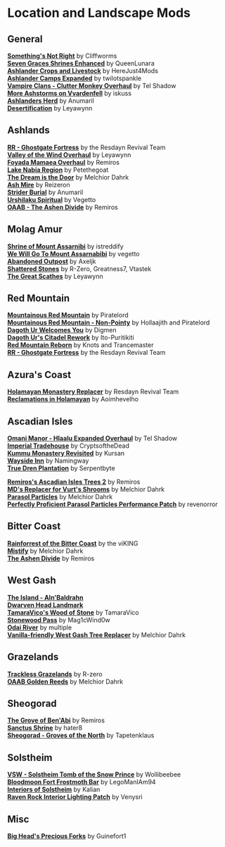 # Location and Landscape Mods
## General
[**Something's Not Right**](https://www.nexusmods.com/morrowind/mods/46497) by Cliffworms  
[**Seven Graces Shrines Enhanced**](https://www.nexusmods.com/morrowind/mods/46417) by QueenLunara  
[**Ashlander Crops and Livestock**](https://www.nexusmods.com/morrowind/mods/46961) by HereJust4Mods  
[**Ashlander Camps Expanded**](https://www.nexusmods.com/morrowind/mods/44784/) by twilotspankle  
[**Vampire Clans - Clutter Monkey Overhaul**](https://www.nexusmods.com/morrowind/mods/47259) by Tel Shadow  
[**More Ashstorms on Vvardenfell**](https://www.nexusmods.com/morrowind/mods/47464/) by iskuss  
[**Ashlanders Herd**](https://www.nexusmods.com/morrowind/mods/48720) by Anumaril  
[**Desertification**](https://www.nexusmods.com/morrowind/mods/48915) by Leyawynn  

## Ashlands
[**RR - Ghostgate Fortress**](https://www.nexusmods.com/morrowind/mods/45822) by the Resdayn Revival Team  
[**Valley of the Wind Overhaul**](https://www.nexusmods.com/morrowind/mods/46691/) by Leyawynn  
[**Foyada Mamaea Overhaul**](https://www.nexusmods.com/morrowind/mods/46424) by Remiros  
[**Lake Nabia Region**](https://www.nexusmods.com/morrowind/mods/45939) by Petethegoat  
[**The Dream is the Door**](https://www.nexusmods.com/morrowind/mods/47423/) by Melchior Dahrk  
[**Ash Mire**](https://www.nexusmods.com/morrowind/mods/44200) by Reizeron  
[**Strider Burial**](https://www.nexusmods.com/morrowind/mods/47661) by Anumaril    
[**Urshilaku Spiritual**](https://www.nexusmods.com/morrowind/mods/48699) by Vegetto  
[**OAAB - The Ashen Divide**](https://www.nexusmods.com/morrowind/mods/49047) by Remiros  

## Molag Amur
[**Shrine of Mount Assarnibi**](https://www.nexusmods.com/morrowind/mods/46858) by istreddify  
[**We Will Go To Mount Assarnabibi**](https://www.nexusmods.com/morrowind/mods/48867) by vegetto  
[**Abandoned Outpost**](https://www.nexusmods.com/morrowind/mods/45040) by Axeljk  
[**Shattered Stones**](https://www.nexusmods.com/morrowind/mods/45105) by R-Zero, Greatness7, Vtastek  
[**The Great Scathes**](https://www.nexusmods.com/morrowind/mods/48918) by Leyawynn  

## Red Mountain
[**Mountainous Red Mountain**](https://www.nexusmods.com/morrowind/mods/42125) by Piratelord  
[**Mountainous Red Mountain - Non-Pointy**](https://www.nexusmods.com/morrowind/mods/48682) by Hollaajith and Piratelord  
[**Dagoth Ur Welcomes You**](https://www.nexusmods.com/morrowind/mods/44204) by Digmen  
[**Dagoth Ur's Citadel Rework**](https://www.nexusmods.com/morrowind/mods/45858) by Ito-Puritikiti  
[**Red Mountain Reborn**](https://www.nexusmods.com/morrowind/mods/48669) by Knots and Trancemaster  
[**RR - Ghostgate Fortress**](https://www.nexusmods.com/morrowind/mods/45822) by the Resdayn Revival Team  

## Azura's Coast
[**Holamayan Monastery Replacer**](https://www.nexusmods.com/morrowind/mods/43524) by Resdayn Revival Team  
[**Reclamations in Holamayan**](https://www.nexusmods.com/morrowind/mods/43226) by Aoimhevelho  

## Ascadian Isles
[**Omani Manor - Hlaalu Expanded Overhaul**](https://www.nexusmods.com/morrowind/mods/46147) by Tel Shadow  
[**Imperial Tradehouse**](https://www.nexusmods.com/morrowind/mods/42999) by CryptsoftheDead  
[**Kummu Monastery Revisited**](https://www.nexusmods.com/morrowind/mods/46565) by Kursan  
[**Wayside Inn**](http://mw.modhistory.com/download-45-12759) by Namingway  
[**True Dren Plantation**](https://www.nexusmods.com/morrowind/mods/48957) by Serpentbyte  

[**Remiros's Ascadian Isles Trees 2**](https://www.nexusmods.com/morrowind/mods/45779/) by Remiros  
[**MD's Replacer for Vurt's Shrooms**](https://www.nexusmods.com/morrowind/mods/43528) by Melchior Dahrk  
[**Parasol Particles**](https://www.nexusmods.com/morrowind/mods/43528) by Melchior Dahrk  
[**Perfectly Proficient Parasol Particles Performance Patch**](https://www.nexusmods.com/morrowind/mods/48923) by revenorror  

## Bitter Coast  
[**Rainforrest of the Bitter Coast**](http://mw.modhistory.com/download-53-10251) by the viKING  
[**Mistify**](https://www.nexusmods.com/morrowind/mods/48112) by Melchior Dahrk  
[**The Ashen Divide**](https://www.nexusmods.com/morrowind/mods/48733) by Remiros  

## West Gash
[**The Island - Aln'Baldrahn**](https://www.nexusmods.com/morrowind/mods/43187)  
[**Dwarven Head Landmark**](https://www.nexusmods.com/morrowind/mods/46258)  
[**TamaraVico's Wood of Stone**](https://www.nexusmods.com/morrowind/mods/21164) by TamaraVico  
[**Stonewood Pass**](https://www.nexusmods.com/morrowind/mods/41298) by Mag1cWind0w  
[**Odai River**](https://www.nexusmods.com/morrowind/mods/45207) by multiple  
[**Vanilla-friendly West Gash Tree Replacer**](https://www.nexusmods.com/morrowind/mods/44173/) by Melchior Dahrk  

## Grazelands
[**Trackless Grazelands**](https://www.nexusmods.com/morrowind/mods/44194) by R-zero  
[**OAAB Golden Reeds**](https://www.nexusmods.com/morrowind/mods/49045?tab=files) by Melchior Dahrk  

## Sheogorad
[**The Grove of Ben'Abi**](https://www.nexusmods.com/morrowind/mods/46137) by Remiros  
[**Sanctus Shrine**](https://www.nexusmods.com/morrowind/mods/47841) by hater8  
[**Sheogorad - Groves of the North**](https://www.nexusmods.com/morrowind/mods/48240) by Tapetenklaus

## Solstheim
[**VSW - Solstheim Tomb of the Snow Prince**](https://www.nexusmods.com/morrowind/mods/46810) by Wollibeebee  
[**Bloodmoon Fort Frostmoth Bar**](https://www.nexusmods.com/morrowind/mods/42727) by LegoManIAm94  
[**Interiors of Solstheim**](https://www.nexusmods.com/morrowind/mods/44451/) by Kalian  
[**Raven Rock Interior Lighting Patch**](https://www.nexusmods.com/morrowind/mods/48125) by Venysri

## Misc
[**Big Head's Precious Forks**](https://www.nexusmods.com/morrowind/mods/45689) by Guinefort1  


